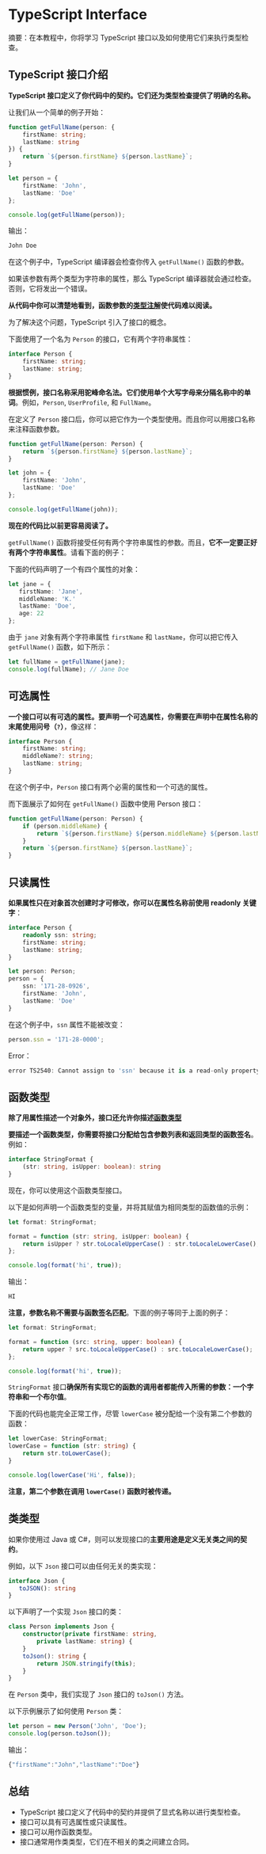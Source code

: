 # TypeScript Interface

摘要：在本教程中，你将学习 TypeScript 接口以及如何使用它们来执行类型检查。

## TypeScript 接口介绍

**TypeScript 接口定义了你代码中的契约。它们还为类型检查提供了明确的名称。**

让我们从一个简单的例子开始：

```ts
function getFullName(person: {
    firstName: string;
    lastName: string
}) {
    return `${person.firstName} ${person.lastName}`;
}

let person = {
    firstName: 'John',
    lastName: 'Doe'
};

console.log(getFullName(person));
```

输出：

```ts
John Doe
```

在这个例子中，TypeScript 编译器会检查你传入 `getFullName()` 函数的参数。

如果该参数有两个类型为字符串的属性，那么 TypeScript 编译器就会通过检查。否则，它将发出一个错误。

**从代码中你可以清楚地看到，函数参数的[类型注解](../basis-types//type-annotations)使代码难以阅读。**

为了解决这个问题，TypeScript 引入了接口的概念。

下面使用了一个名为 `Person` 的接口，它有两个字符串属性：

```ts
interface Person {
    firstName: string;
    lastName: string;
}
```

**根据惯例，接口名称采用驼峰命名法。它们使用单个大写字母来分隔名称中的单词**。例如，`Person`, `UserProfile`, 和 `FullName`。

在定义了 `Person` 接口后，你可以把它作为一个类型使用。而且你可以用接口名称来注释函数参数。

```ts
function getFullName(person: Person) {
    return `${person.firstName} ${person.lastName}`;
}

let john = {
    firstName: 'John',
    lastName: 'Doe'
};

console.log(getFullName(john));
```

**现在的代码比以前更容易阅读了。**

`getFullName()` 函数将接受任何有两个字符串属性的参数。而且，**它不一定要正好有两个字符串属性**。请看下面的例子：

下面的代码声明了一个有四个属性的对象：

```ts
let jane = {
   firstName: 'Jane',
   middleName: 'K.'
   lastName: 'Doe',
   age: 22
};
```

由于 `jane` 对象有两个字符串属性 `firstName` 和 `lastName`，你可以把它传入 `getFullName()` 函数，如下所示：

```ts
let fullName = getFullName(jane);
console.log(fullName); // Jane Doe
```

## 可选属性

**一个接口可以有可选的属性。要声明一个可选属性，你需要在声明中在属性名称的末尾使用问号（`?`）**，像这样：

```ts
interface Person {
    firstName: string;
    middleName?: string;
    lastName: string;
}
```

在这个例子中，`Person` 接口有两个必需的属性和一个可选的属性。

而下面展示了如何在 `getFullName()` 函数中使用 Person 接口：

```ts
function getFullName(person: Person) {
    if (person.middleName) {
        return `${person.firstName} ${person.middleName} ${person.lastName}`;
    }
    return `${person.firstName} ${person.lastName}`;
}
```

## 只读属性

**如果属性只在对象首次创建时才可修改，你可以在属性名称前使用 readonly 关键字**：

```ts
interface Person {
    readonly ssn: string;
    firstName: string;
    lastName: string;    
}

let person: Person;
person = {
    ssn: '171-28-0926',
    firstName: 'John',
    lastName: 'Doe'
}
```

在这个例子中，`ssn` 属性不能被改变：

```ts
person.ssn = '171-28-0000';
```

Error：

```ts
error TS2540: Cannot assign to 'ssn' because it is a read-only property.
```

## 函数类型

**除了用属性描述一个对象外，接口还允许你描述[函数类型](../functions/typescript-function-types.md)**

**要描述一个函数类型，你需要将接口分配给包含参数列表和返回类型的函数签名**。例如：

```ts
interface StringFormat {
    (str: string, isUpper: boolean): string
}
```

现在，你可以使用这个函数类型接口。

以下是如何声明一个函数类型的变量，并将其赋值为相同类型的函数值的示例：

```ts
let format: StringFormat;

format = function (str: string, isUpper: boolean) {
    return isUpper ? str.toLocaleUpperCase() : str.toLocaleLowerCase();
};

console.log(format('hi', true));
```

输出：

```ts
HI

```

**注意，参数名称不需要与函数签名匹配**。下面的例子等同于上面的例子：

```ts
let format: StringFormat;

format = function (src: string, upper: boolean) {
    return upper ? src.toLocaleUpperCase() : src.toLocaleLowerCase();
};

console.log(format('hi', true));
```

`StringFormat` 接口**确保所有实现它的函数的调用者都能传入所需的参数：一个字符串和一个布尔值**。

下面的代码也能完全正常工作，尽管 `lowerCase` 被分配给一个没有第二个参数的函数：

```ts
let lowerCase: StringFormat;
lowerCase = function (str: string) {
    return str.toLowerCase();
}

console.log(lowerCase('Hi', false));
```

**注意，第二个参数在调用 `lowerCase()` 函数时被传递。**

## 类类型

如果你使用过 Java 或 C#，则可以发现接口的**主要用途是定义无关类之间的契约**。

例如，以下 `Json` 接口可以由任何无关的类实现：

```ts
interface Json {
   toJSON(): string
}
```

以下声明了一个实现 `Json` 接口的类：

```ts
class Person implements Json {
    constructor(private firstName: string,
        private lastName: string) {
    }
    toJson(): string {
        return JSON.stringify(this);
    }
}
```

在 `Person` 类中，我们实现了 `Json` 接口的 `toJson()` 方法。

以下示例展示了如何使用 `Person` 类：

```ts
let person = new Person('John', 'Doe');
console.log(person.toJson());
```

输出：

```ts
{"firstName":"John","lastName":"Doe"}
```

## 总结

- TypeScript 接口定义了代码中的契约并提供了显式名称以进行类型检查。
- 接口可以具有可选属性或只读属性。
- 接口可以用作函数类型。
- 接口通常用作类类型，它们在不相关的类之间建立合同。
